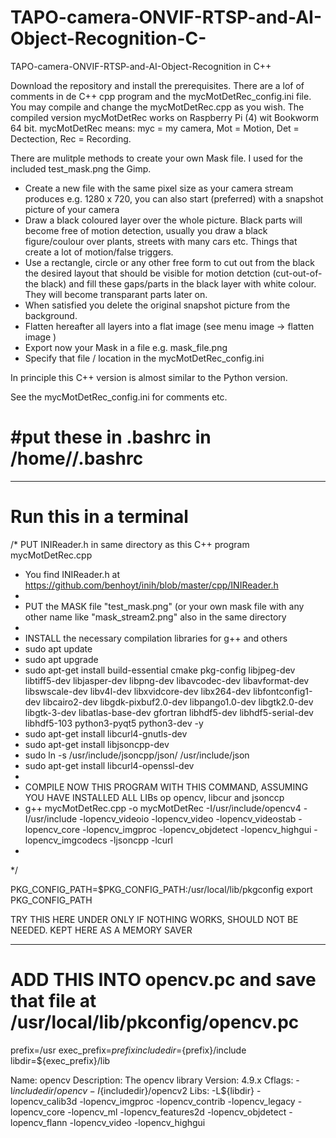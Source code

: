 # TAPO-camera-ONVIF-RTSP-and-AI-Object-Recognition-C-
TAPO-camera-ONVIF-RTSP-and-AI-Object-Recognition in C++


Download the repository and install the prerequisites.
There are a lof of comments in de C++ cpp program and the mycMotDetRec_config.ini file.
You may compile and change the mycMotDetRec.cpp as you wish.
The compiled version mycMotDetRec works on Raspberry Pi (4) wit Bookworm 64 bit.
mycMotDetRec means: myc = my camera, Mot = Motion, Det = Dectection, Rec = Recording.

There are mulitple methods to create your own Mask file.
I used for the included test_mask.png the Gimp.
- Create a new file with the same pixel size as your camera stream produces e.g. 1280 x 720, you can also start (preferred) with a snapshot picture of your camera
- Draw a black coloured layer over the whole picture. Black parts will become  free of motion detection, usually you draw a black figure/coulour over plants, streets with many cars etc. Things that create a lot of motion/false triggers.
- Use a rectangle, circle or any other free form to cut out from the black the desired layout that should be visible for motion detction (cut-out-of-the black) and fill these gaps/parts in the black layer with white colour. They will become  transparant parts later on.
- When satisfied you delete the original snapshot picture from the background.
- Flatten hereafter all layers into a flat image (see menu image -> flatten image )
- Export now your Mask in a file e.g. mask_file.png 
- Specify that file / location in the mycMotDetRec_config.ini 

In principle this C++ version is almost similar to the Python version.

See the mycMotDetRec_config.ini for comments etc.

#put these in .bashrc in /home/<user>/.bashrc
=============================================


------------------------
Run this in a terminal
=======================
/* PUT INIReader.h in same directory as this C++ program mycMotDetRec.cpp
 * You find INIReader.h at https://github.com/benhoyt/inih/blob/master/cpp/INIReader.h
 * 
 * PUT the MASK file "test_mask.png" (or your own mask file with any other name like "mask_stream2.png" also in the same directory
 * 
 * INSTALL the necessary compilation libraries for g++ and others
 * sudo apt update
 * sudo apt upgrade
 * sudo apt-get install build-essential cmake pkg-config libjpeg-dev libtiff5-dev libjasper-dev libpng-dev libavcodec-dev libavformat-dev libswscale-dev libv4l-dev libxvidcore-dev libx264-dev libfontconfig1-dev libcairo2-dev libgdk-pixbuf2.0-dev libpango1.0-dev libgtk2.0-dev libgtk-3-dev libatlas-base-dev gfortran libhdf5-dev libhdf5-serial-dev libhdf5-103 python3-pyqt5 python3-dev -y
 * sudo apt-get install libcurl4-gnutls-dev
 * sudo apt-get install libjsoncpp-dev
 * sudo ln -s /usr/include/jsoncpp/json/ /usr/include/json
 * sudo apt-get install libcurl4-openssl-dev
 * 
 * COMPILE NOW THIS PROGRAM WITH THIS COMMAND, ASSUMING YOU HAVE INSTALLED ALL LIBs op opencv, libcur and jsonccp
 * g++  mycMotDetRec.cpp -o mycMotDetRec   -I/usr/include/opencv4 -I/usr/include -lopencv_videoio -lopencv_video -lopencv_videostab -lopencv_core -lopencv_imgproc -lopencv_objdetect -lopencv_highgui -lopencv_imgcodecs -ljsoncpp  -lcurl
 *
*/


PKG_CONFIG_PATH=$PKG_CONFIG_PATH:/usr/local/lib/pkgconfig
export PKG_CONFIG_PATH



TRY THIS HERE UNDER ONLY IF NOTHING WORKS, SHOULD NOT BE NEEDED. KEPT HERE AS A MEMORY SAVER

--------------------------
ADD THIS INTO opencv.pc and save that file at /usr/local/lib/pkconfig/opencv.pc
==========================
prefix=/usr
exec_prefix=${prefix}
includedir=${prefix}/include
libdir=${exec_prefix}/lib

Name: opencv
Description: The opencv library
Version: 4.9.x
Cflags: -I${includedir}/opencv -I${includedir}/opencv2
Libs: -L${libdir} -lopencv_calib3d -lopencv_imgproc -lopencv_contrib -lopencv_legacy -lopencv_core -lopencv_ml -lopencv_features2d -lopencv_objdetect -lopencv_flann -lopencv_video -lopencv_highgui
